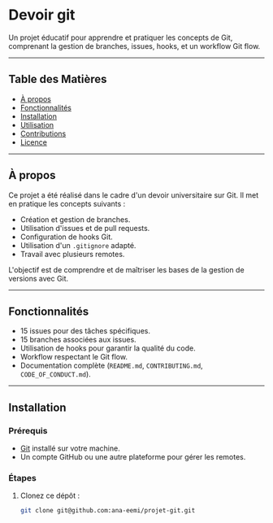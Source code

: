 # Devoir git

Un projet éducatif pour apprendre et pratiquer les concepts de Git, comprenant la gestion de branches, issues, hooks, et un workflow Git flow.

---

## Table des Matières
- [À propos](#à-propos)
- [Fonctionnalités](#fonctionnalités)
- [Installation](#installation)
- [Utilisation](#utilisation)
- [Contributions](#contributions)
- [Licence](#licence)

---

## À propos
Ce projet a été réalisé dans le cadre d'un devoir universitaire sur Git. Il met en pratique les concepts suivants :
- Création et gestion de branches.
- Utilisation d'issues et de pull requests.
- Configuration de hooks Git.
- Utilisation d'un `.gitignore` adapté.
- Travail avec plusieurs remotes.

L'objectif est de comprendre et de maîtriser les bases de la gestion de versions avec Git.

---

## Fonctionnalités
- 15 issues pour des tâches spécifiques.
- 15 branches associées aux issues.
- Utilisation de hooks pour garantir la qualité du code.
- Workflow respectant le Git flow.
- Documentation complète (`README.md`, `CONTRIBUTING.md`, `CODE_OF_CONDUCT.md`).

---

## Installation
### Prérequis
- [Git](https://git-scm.com/) installé sur votre machine.
- Un compte GitHub ou une autre plateforme pour gérer les remotes.

### Étapes
1. Clonez ce dépôt :
   ```bash
   git clone git@github.com:ana-eemi/projet-git.git
